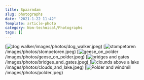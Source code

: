 ```yaml
---
title: Spaarndam
slug: photographs
date: "2021-1-22 11:42"
Template: article-photo
category: Non-technical/Photographs
tags: []
---
```


[![dog walker]({static}/images/photos/dog_walker.jpeg)/images/photos/dog_walker.jpeg)
[![stompetoren]({static}/images/photos/stompetoren.jpeg)/images/photos/stompetoren.jpeg)
[![geese_on_polder]({static}/images/photos/geese_on_polder.jpeg)/images/photos/geese_on_polder.jpeg)
[![bridges and gates]({static}/images/photos/bridges_and_gates.jpeg)/images/photos/bridges_and_gates.jpeg)
[![clounds above a lake]({static}/images/photos/clouds_and_lake.jpeg)/images/photos/clouds_and_lake.jpeg)
[![Polder and windmill]({static}/images/photos/polder.jpeg)/images/photos/polder.jpeg)
